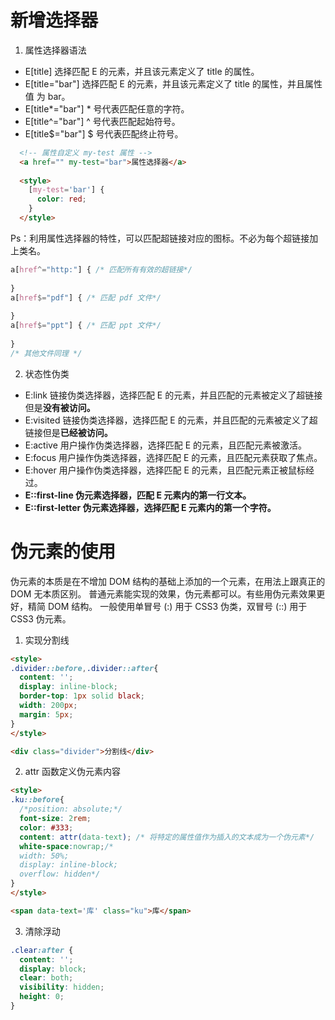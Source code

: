 <!--
 * @Description: 
 * @Author: caixg
 * @Date: 2020-11-19 15:38:29
 * @LastEditors: caixg
 * @LastEditTime: 2020-11-20 10:42:02
-->
# 新增选择器

1. 属性选择器语法

* E[title] 选择匹配 E 的元素，并且该元素定义了 title 的属性。
* E[title="bar"] 选择匹配 E 的元素，并且该元素定义了 title 的属性，并且属性值 为 bar。
* E[title*="bar"] * 号代表匹配任意的字符。
* E[title^="bar"] ^ 号代表匹配起始符号。
* E[title$="bar"] $ 号代表匹配终止符号。

```html
  <!-- 属性自定义 my-test 属性 -->
  <a href="" my-test="bar">属性选择器</a>
  
  <style>
    [my-test='bar'] {
      color: red;
    }
  </style>
```

Ps：利用属性选择器的特性，可以匹配超链接对应的图标。不必为每个超链接加上类名。

```css
a[href^="http:"] { /* 匹配所有有效的超链接*/
  
}
a[href$="pdf"] { /* 匹配 pdf 文件*/
  
}
a[href$="ppt"] { /* 匹配 ppt 文件*/
  
}
/* 其他文件同理 */
```

2. 状态性伪类

* E:link 链接伪类选择器，选择匹配 E 的元素，并且匹配的元素被定义了超链接但是**没有被访问。**
* E:visited 链接伪类选择器，选择匹配 E 的元素，并且匹配的元素被定义了超链接但是**已经被访问。**
* E:active 用户操作伪类选择器，选择匹配 E 的元素，且匹配元素被激活。
* E:focus 用户操作伪类选择器，选择匹配 E 的元素，且匹配元素获取了焦点。
* E:hover 用户操作伪类选择器，选择匹配 E 的元素，且匹配元素正被鼠标经过。
* **E::first-line 伪元素选择器，匹配 E 元素内的第一行文本。**
* **E::first-letter 伪元素选择器，选择匹配 E 元素内的第一个字符。**

# 伪元素的使用

伪元素的本质是在不增加 DOM 结构的基础上添加的一个元素，在用法上跟真正的 DOM 无本质区别。
普通元素能实现的效果，伪元素都可以。有些用伪元素效果更好，精简 DOM 结构。
一般使用单冒号 (:) 用于 CSS3 伪类，双冒号 (::) 用于 CSS3 伪元素。

1. 实现分割线

```html
<style>
.divider::before,.divider::after{
  content: '';
  display: inline-block;
  border-top: 1px solid black;
  width: 200px;
  margin: 5px;
}
</style>

<div class="divider">分割线</div>
```

2. attr 函数定义伪元素内容

```html
<style>
.ku::before{
  /*position: absolute;*/
  font-size: 2rem;
  color: #333;
  content: attr(data-text); /* 将特定的属性值作为插入的文本成为一个伪元素*/
  white-space:nowrap;/*
  width: 50%;
  display: inline-block;
  overflow: hidden*/
}
</style>

<span data-text='库' class="ku">库</span>
```

3. 清除浮动

```css
.clear:after {
  content: '';
  display: block;
  clear: both;
  visibility: hidden;
  height: 0;
}
```